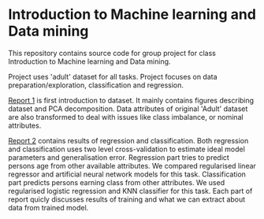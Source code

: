 # Introduction to Machine learning and Data mining

This repository contains source code for group project for
class Introduction to Machine learning and Data mining.

Project uses 'adult' dataset for all tasks.
Project focuses on data preparation/exploration, classification and regression.

[Report 1](report_1.pdf) is first introduction to dataset.
It mainly contains figures describing dataset and PCA decomposition.
Data attributes of original 'Adult' dataset are also transformed to deal with issues like class imbalance, or nominal attributes.

[Report 2](report_2.pdf) contains results of regression and classification.
Both regression and classification uses two level cross-validation to estimate ideal model parameters and generalisation error.
Regression part tries to predict persons age from other available attributes.
We compared regularised linear regressor and artificial neural network models for this task.
Classification part predicts persons earning class from other attributes.
We used regularised logistic regression and KNN classifier for this task.
Each part of report quicly discusses results of training and what we can extract about data from trained model.